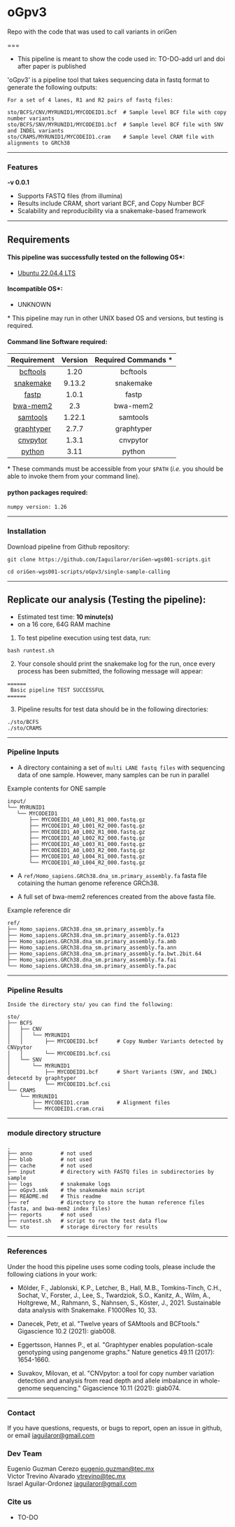 # oGpv3
Repo with the code that was used to call variants in oriGen

===  

- This pipeline is meant to show the code used in: TO-DO-add url and doi after paper is published

'oGpv3' is a pipeline tool that takes sequencing data in fastq format to generate the following outputs:  

````
For a set of 4 lanes, R1 and R2 pairs of fastq files:  

sto/BCFS/CNV/MYRUNID1/MYCODEID1.bcf  # Sample level BCF file with copy number variants  
sto/BCFS/SNV/MYRUNID1/MYCODEID1.bcf  # Sample level BCF file with SNV and INDEL variants  
sto/CRAMS/MYRUNID1/MYCODEID1.cram    # Sample level CRAM file with alignments to GRCh38  
````

---

### Features
  **-v 0.0.1**

* Supports FASTQ files (from illumina)
* Results include CRAM, short variant BCF, and Copy Number BCF
* Scalability and reproducibility via a snakemake-based framework   

---

## Requirements
#### This pipeline was successfully tested on the following OS*:  
* [Ubuntu 22.04.4 LTS](https://releases.ubuntu.com/focal/)

#### Incompatible OS*:
* UNKNOWN  

\* This pipeline may run in other UNIX based OS and versions, but testing is required.  

#### Command line Software required:
| Requirement | Version  | Required Commands * |
|:---------:|:--------:|:-------------------:|
| [bcftools](https://anaconda.org/bioconda/bcftools) | 1.20 | bcftools |
| [snakemake](https://anaconda.org/bioconda/snakemake) | 9.13.2 | snakemake |
| [fastp](https://anaconda.org/bioconda/fastp) | 1.0.1 | fastp |
| [bwa-mem2](https://anaconda.org/bioconda/bwa-mem2) | 2.3 | bwa-mem2 |
| [samtools](https://anaconda.org/bioconda/samtools) | 1.22.1 | samtools |
| [graphtyper](https://anaconda.org/bioconda/graphtyper) | 2.7.7 | graphtyper |
| [cnvpytor](https://anaconda.org/bioconda/cnvpytor) | 1.3.1 | cnvpytor |
| [python](https://anaconda.org/anaconda/python/files?version=3.11.4) | 3.11 | python |

\* These commands must be accessible from your `$PATH` (*i.e.* you should be able to invoke them from your command line).  

#### python packages required:

```
numpy version: 1.26  
```

---

### Installation
Download pipeline from Github repository:  
```
git clone https://github.com/Iaguilaror/oriGen-wgs001-scripts.git

cd oriGen-wgs001-scripts/oGpv3/single-sample-calling
```
---


## Replicate our analysis (Testing the pipeline):

* Estimated test time:  **10 minute(s)**  
* on a 16 core, 64G RAM machine  

1. To test pipeline execution using test data, run:  
```
bash runtest.sh
```

2. Your console should print the snakemake log for the run, once every process has been submitted, the following message will appear:  
```
======
 Basic pipeline TEST SUCCESSFUL
======
```

3. Pipeline results for test data should be in the following directories:  
```
./sto/BCFS
./sto/CRAMS
```
---


### Pipeline Inputs

* A directory containing a set of `multi LANE fastq files` with sequencing data of one sample. However, many samples can be run in parallel

Example contents for ONE sample  
```
input/
└── MYRUNID1
   └── MYCODEID1
       ├── MYCODEID1_A0_L001_R1_000.fastq.gz
       ├── MYCODEID1_A0_L001_R2_000.fastq.gz
       ├── MYCODEID1_A0_L002_R1_000.fastq.gz
       ├── MYCODEID1_A0_L002_R2_000.fastq.gz
       ├── MYCODEID1_A0_L003_R1_000.fastq.gz
       ├── MYCODEID1_A0_L003_R2_000.fastq.gz
       ├── MYCODEID1_A0_L004_R1_000.fastq.gz
       └── MYCODEID1_A0_L004_R2_000.fastq.gz
```  

* A `ref/Homo_sapiens.GRCh38.dna_sm.primary_assembly.fa` fasta file cotaining the human genome reference GRCh38.  

* A full set of bwa-mem2 references created from the above fasta file.  

Example reference dir
```
ref/
├── Homo_sapiens.GRCh38.dna_sm.primary_assembly.fa
├── Homo_sapiens.GRCh38.dna_sm.primary_assembly.fa.0123
├── Homo_sapiens.GRCh38.dna_sm.primary_assembly.fa.amb
├── Homo_sapiens.GRCh38.dna_sm.primary_assembly.fa.ann
├── Homo_sapiens.GRCh38.dna_sm.primary_assembly.fa.bwt.2bit.64
├── Homo_sapiens.GRCh38.dna_sm.primary_assembly.fa.fai
└── Homo_sapiens.GRCh38.dna_sm.primary_assembly.fa.pac
```  

---

### Pipeline Results

```
Inside the directory sto/ you can find the following:  

sto/
├── BCFS
│   ├── CNV
│   │   └── MYRUNID1
│   │       ├── MYCODEID1.bcf      # Copy Number Variants detected by CNVpytor
│   │       └── MYCODEID1.bcf.csi
│   └── SNV
│       └── MYRUNID1
│           ├── MYCODEID1.bcf      # Short Variants (SNV, and INDL) detecetd by graphtyper
│           └── MYCODEID1.bcf.csi
└── CRAMS
    └── MYRUNID1
        ├── MYCODEID1.cram         # Alignment files
        └── MYCODEID1.cram.crai
```


---

### module directory structure

````
.
├── anno         # not used
├── blob         # not used
├── cache        # not used
├── input        # directory with FASTQ files in subdirectories by sample
├── logs         # snakemake logs
├── oGpv3.smk    # the snakemake main script
├── README.md    # This readme
├── ref          # directory to store the human reference files (fasta, and bwa-mem2 index files)
├── reports      # not used
├── runtest.sh   # script to run the test data flow
└── sto          # storage directory for results
````

---
### References
Under the hood this pipeline uses some coding tools, please include the following ciations in your work:

* Mölder, F., Jablonski, K.P., Letcher, B., Hall, M.B., Tomkins-Tinch, C.H., Sochat, V., Forster, J., Lee, S., Twardziok, S.O., Kanitz, A., Wilm, A., Holtgrewe, M., Rahmann, S., Nahnsen, S., Köster, J., 2021. Sustainable data analysis with Snakemake. F1000Res 10, 33.  

* Danecek, Petr, et al. "Twelve years of SAMtools and BCFtools." Gigascience 10.2 (2021): giab008.

* Eggertsson, Hannes P., et al. "Graphtyper enables population-scale genotyping using pangenome graphs." Nature genetics 49.11 (2017): 1654-1660.  

* Suvakov, Milovan, et al. "CNVpytor: a tool for copy number variation detection and analysis from read depth and allele imbalance in whole-genome sequencing." Gigascience 10.11 (2021): giab074.  
---

### Contact
If you have questions, requests, or bugs to report, open an issue in github, or email <iaguilaror@gmail.com>

### Dev Team
Eugenio Guzman Cerezo <eugenio.guzman@tec.mx>   
Victor Trevino Alvarado <vtrevino@tec.mx>   
Israel Aguilar-Ordonez <iaguilaror@gmail.com>   

### Cite us
- TO-DO
